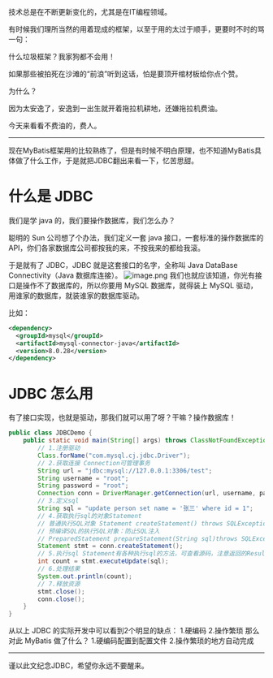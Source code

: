 技术总是在不断更新变化的，尤其是在IT编程领域。

有时候我们理所当然的用着现成的框架，以至于用的太过于顺手，更要时不时的骂一句：

什么垃圾框架？我家狗都不会用！

如果那些被拍死在沙滩的“前浪”听到这话，怕是要顶开棺材板给你点个赞。

为什么？

因为太安逸了，安逸到一出生就开着拖拉机耕地，还嫌拖拉机费油。

今天来看看不费油的，费人。

---

现在MyBatis框架用的比较熟练了，但是有时候不明白原理，也不知道MyBatis具体做了什么工作，于是就把JDBC翻出来看一下，忆苦思甜。

# 什么是 JDBC

我们是学 java 的，我们要操作数据库，我们怎么办？

聪明的 Sun 公司想了个办法，我们定义一套 java 接口，一套标准的操作数据库的 API，你们各家数据库公司都按我的来，不按我来的都给我滚。

于是就有了 JDBC，JDBC 就是这套接口的名字，全称叫 Java DataBase Connectivity（Java 数据库连接）。
![image.png](https://cdn.nlark.com/yuque/0/2023/png/25734432/1702983632260-71a04867-6d91-4fcd-af21-0b0db7017514.png#averageHue=%23f9f0ef&clientId=u4dffbcc7-e208-4&from=paste&height=307&id=u5b25adb2&originHeight=422&originWidth=798&originalType=binary&ratio=1.375&rotation=0&showTitle=false&size=48980&status=done&style=none&taskId=u040943ba-a02d-4a1b-8d6c-2c11d1356f8&title=&width=580.3636363636364)
我们也就应该知道，你光有接口是操作不了数据库的，所以你要用 MySQL 数据库，就得装上 MySQL 驱动，用谁家的数据库，就装谁家的数据库驱动。

比如：

```xml
<dependency>
  <groupId>mysql</groupId>
  <artifactId>mysql-connector-java</artifactId>
  <version>8.0.28</version>
</dependency>
```

# JDBC 怎么用
有了接口实现，也就是驱动，那我们就可以用了呀？干嘛？操作数据库！

```java
public class JDBCDemo {
    public static void main(String[] args) throws ClassNotFoundException, SQLException {
        // 1.注册驱动
        Class.forName("com.mysql.cj.jdbc.Driver");
        // 2.获取连接 Connection可管理事务
        String url = "jdbc:mysql://127.0.0.1:3306/test";
        String username = "root";
        String password = "root";
        Connection conn = DriverManager.getConnection(url, username, password);
        // 3.定义sql
        String sql = "update person set name = '张三' where id = 1";
        // 4.获取执行sql的对象Statement
        // 普通执行SQL对象 Statement createStatement() throws SQLException;
        // 预编译SQL的执行SQL对象：防止SQL注入 
        // PreparedStatement prepareStatement(String sql)throws SQLException;
        Statement stmt = conn.createStatement();
        // 5.执行sql Statement有各种执行sql的方法，可查看源码，注意返回的ResultSet
        int count = stmt.executeUpdate(sql);
        // 6.处理结果
        System.out.println(count);
        // 7.释放资源
        stmt.close();
        conn.close();
    }
}
```


从以上 JDBC 的实际开发中可以看到2个明显的缺点：
1.硬编码
2.操作繁琐
那么对此 MyBatis 做了什么？
1.硬编码配置到配置文件
2.操作繁琐的地方自动完成

---
谨以此文纪念JDBC，希望你永远不要醒来。